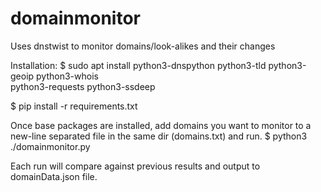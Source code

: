 # domainmonitor
Uses dnstwist to monitor domains/look-alikes and their changes

Installation:
$ sudo apt install python3-dnspython python3-tld python3-geoip python3-whois \
python3-requests python3-ssdeep

$ pip install -r requirements.txt

Once base packages are installed, add domains you want to monitor to a new-line separated file in the same dir (domains.txt) and run.
$ python3 ./domainmonitor.py

Each run will compare against previous results and output to domainData.json file.
